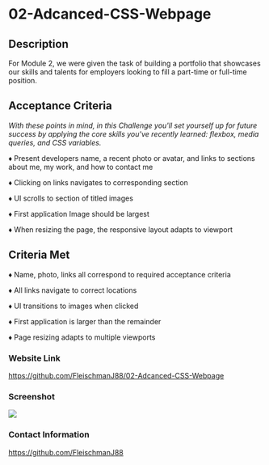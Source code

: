 # 02-Adcanced-CSS-Webpage

## <strong>Description</strong>

For Module 2, we were given the task of building a portfolio that showcases our skills and talents for employers looking to fill a part-time or full-time position. 

## <strong>Acceptance Criteria</strong>

<i>With these points in mind, in this Challenge you'll set yourself up for future success by applying the core skills you've recently learned: flexbox, media queries, and CSS variables.</i>

♦ Present developers name, a recent photo or avatar, and links to sections about me, my work, and how to contact me

♦ Clicking on links navigates to corresponding section

♦ UI scrolls to section of titled images

♦ First application Image should be largest

♦ When resizing the page, the responsive layout adapts to viewport

## <strong>Criteria Met</strong>

♦ Name, photo, links all correspond to required acceptance criteria

♦ All links navigate to correct locations

♦ UI transitions to images when clicked

♦ First application is larger than the remainder

♦ Page resizing adapts to multiple viewports


### <strong>Website Link</strong>

https://github.com/FleischmanJ88/02-Adcanced-CSS-Webpage

### <strong>Screenshot</strong>

<img src="./assets/images/Jeff_Fleischman_Portfolio.gif"/>

### <strong>Contact Information</strong>

https://github.com/FleischmanJ88